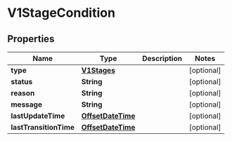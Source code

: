 

# V1StageCondition

## Properties

Name | Type | Description | Notes
------------ | ------------- | ------------- | -------------
**type** | [**V1Stages**](V1Stages.md) |  |  [optional]
**status** | **String** |  |  [optional]
**reason** | **String** |  |  [optional]
**message** | **String** |  |  [optional]
**lastUpdateTime** | [**OffsetDateTime**](OffsetDateTime.md) |  |  [optional]
**lastTransitionTime** | [**OffsetDateTime**](OffsetDateTime.md) |  |  [optional]



